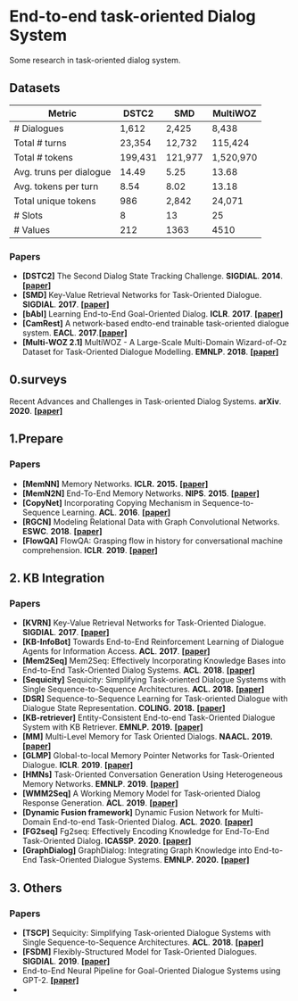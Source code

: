 # End-to-end task-oriented Dialog System

Some research in task-oriented dialog system.

## Datasets


| Metric                  | DSTC2   | SMD     | MultiWOZ  |
| ----------------------- | ------- | ------- | --------- |
| # Dialogues             | 1,612   | 2,425   | 8,438     |
| Total # turns           | 23,354  | 12,732  | 115,424   |
| Total # tokens          | 199,431 | 121,977 | 1,520,970 |
| Avg. truns per dialogue | 14.49   | 5.25    | 13.68     |
| Avg. tokens per turn    | 8.54    | 8.02    | 13.18     |
| Total unique tokens     | 986     | 2,842   | 24,071    |
| # Slots                 | 8       | 13      | 25        |
| # Values                | 212     | 1363    | 4510      |



### Papers

- **[DSTC2]** The Second Dialog State Tracking Challenge. **SIGDIAL**. **2014**. **[[paper]](https://www.aclweb.org/anthology/W14-4337.pdf)**
- **[SMD]** Key-Value Retrieval Networks for Task-Oriented Dialogue. **SIGDIAL**. **2017**. **[[paper\]](https://arxiv.org/abs/1705.05414)**
- **[bAbI]** Learning End-to-End Goal-Oriented Dialog. **ICLR**. **2017**. **[[paper]](https://arxiv.org/abs/1605.07683)** 
- **[CamRest]** A network-based endto-end trainable task-oriented dialogue system. **EACL**. **2017**.**[[paper]](https://arxiv.org/abs/1604.04562)**
- **[Multi-WOZ 2.1]** MultiWOZ - A Large-Scale Multi-Domain Wizard-of-Oz Dataset for Task-Oriented Dialogue Modelling. **EMNLP**. **2018**. **[[paper]](https://www.aclweb.org/anthology/D18-1547.pdf)**



## 0.surveys

Recent Advances and Challenges in Task-oriented Dialog Systems. **arXiv**. **2020**. **[[paper]](https://arxiv.org/pdf/2003.07490.pdf)**



## 1.Prepare

### Papers

- **[MemNN]** Memory Networks. **ICLR.** **2015.** **[[paper]](https://arxiv.org/pdf/1410.3916.pdf)**
- **[MemN2N]** End-To-End Memory Networks. **NIPS**. **2015**. **[[paper]](http://papers.nips.cc/paper/5846-end-to-end-memory-networks.pdf)**
- **[CopyNet]** Incorporating Copying Mechanism in Sequence-to-Sequence Learning. **ACL**. **2016**. **[[paper]](https://arxiv.org/abs/1603.06393)**
- **[RGCN]** Modeling Relational Data with Graph Convolutional Networks. **ESWC**. **2018**. **[[paper]](https://arxiv.org/abs/1703.06103)**
- **[FlowQA]** FlowQA: Grasping flow in history for conversational machine comprehension. **ICLR**. **2019**. **[[paper]](https://arxiv.org/abs/1810.06683)**



## 2. KB Integration

### Papers

- **[KVRN]** Key-Value Retrieval Networks for Task-Oriented Dialogue. **SIGDIAL**. **2017**. **[[paper\]](https://arxiv.org/abs/1705.05414)**
- **[KB-InfoBot]** Towards End-to-End Reinforcement Learning of Dialogue Agents for Information Access. **ACL**. **2017**. **[[paper]](https://arxiv.org/abs/1609.00777)**
- **[Mem2Seq]** Mem2Seq: Effectively Incorporating Knowledge Bases into End-to-End Task-Oriented Dialog Systems. **ACL**. **2018**. **[[paper\]](https://arxiv.org/abs/1804.08217)**
- **[Sequicity]** Sequicity: Simplifying Task-oriented Dialogue Systems with Single Sequence-to-Sequence Architectures. **ACL.** **2018.** **[[paper]](https://www.aclweb.org/anthology/P18-1133/)**
- **[DSR]** Sequence-to-Sequence Learning for Task-oriented Dialogue with Dialogue State Representation. **COLING.** **2018.** **[[paper]](https://www.aclweb.org/anthology/C18-1320/)**
- **[KB-retriever]** Entity-Consistent End-to-end Task-Oriented Dialogue System with KB Retriever. **EMNLP.** **2019.** **[[paper]](https://www.aclweb.org/anthology/D19-1013/)** 
- **[MM]** Multi-Level Memory for Task Oriented Dialogs. **NAACL.** **2019.** **[[paper]](https://www.aclweb.org/anthology/N19-1375.pdf)** 
- **[GLMP]** Global-to-local Memory Pointer Networks for Task-Oriented Dialogue. **ICLR**. **2019**. **[[paper\]](https://arxiv.org/abs/1901.04713)**
- **[HMNs]** Task-Oriented Conversation Generation Using Heterogeneous Memory Networks. **EMNLP**. **2019**. **[[paper\]](https://arxiv.org/abs/1909.11287)**
- **[WMM2Seq]** A Working Memory Model for Task-oriented Dialog Response Generation. **ACL**. **2019**. **[[paper\]](https://www.aclweb.org/anthology/P19-1258.pdf)**
- **[Dynamic Fusion framework]** Dynamic Fusion Network for Multi-Domain End-to-end Task-Oriented Dialog. **ACL**. **2020**. **[[paper]](https://arxiv.org/abs/2004.11019)**
- **[FG2seq]** Fg2seq: Effectively Encoding Knowledge for End-To-End Task-Oriented Dialog. **ICASSP**. **2020**. **[[paper]](https://ieeexplore.ieee.org/stamp/stamp.jsp?tp=&arnumber=9053667)**
- **[GraphDialog]** GraphDialog: Integrating Graph Knowledge into End-to-End Task-Oriented Dialogue Systems. **EMNLP.** **2020.** **[[paper]](https://arxiv.org/abs/2010.01447)**



## 3. Others

### Papers

- **[TSCP]** Sequicity: Simplifying Task-oriented Dialogue Systems with Single Sequence-to-Sequence Architectures. **ACL**. **2018**. **[[paper\]](https://www.aclweb.org/anthology/P18-1133.pdf)**
- **[FSDM]** Flexibly-Structured Model for Task-Oriented Dialogues. **SIGDIAL**. **2019**. **[[paper\]](https://arxiv.org/abs/1908.02402)**
- End-to-End Neural Pipeline for Goal-Oriented Dialogue Systems using GPT-2. **[[paper]](https://www.aclweb.org/anthology/2020.acl-main.54.pdf)**
- 





